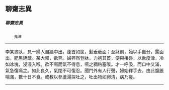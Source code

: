 

## 聊齋志異

##### 聊齋志異
　　`鬼津`

* * *

李某晝臥，見一婦人自牆中出，蓬首如筐，髮垂蔽面；至牀前，始以手自分，露面出，肥黑絕醜。某大懼，欲奔。婦猝然登牀，力抱其首，便與接唇，以舌度津，冷如冰塊，浸浸入喉。欲不嚥而氣不得息，嚥之稠粘塞喉。才一呼吸，而口中又滿，氣急復嚥之。如此良久，氣閉不可復忍。聞門外有人行聲，婦始釋手去。由此腹脹喘滿，數十日不食。或教以參蘆湯探吐之，吐出物如卵清，病乃瘥。

* * *

